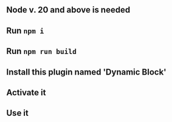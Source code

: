 ## Node v. 20 and above is needed
## Run `npm i`
## Run `npm run build`
## Install this plugin named 'Dynamic Block'
## Activate it
## Use it
